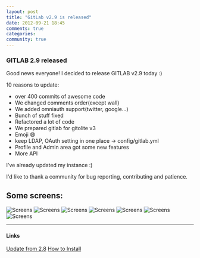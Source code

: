 ```yaml
---
layout: post
title: "GitLab v2.9 is released"
date: 2012-09-21 18:45
comments: true
categories:
community: true
---
```


### GITLAB 2.9 released

Good news everyone!
I decided to release GITLAB v2.9 today :)

<!-- more -->

10 reasons to update:

* over 400 commits of awesome code
* We changed comments order(except wall)
* We added omniauth support(twitter, google...)
* Bunch of stuff fixed
* Refactored a lot of code
* We prepared gitlab for gitolite v3
* Emoji :smile:
* keep LDAP, OAuth setting in one place -> config/gitlab.yml
* Profile and Admin area got some new features
* More API

I've already updated my instance :)

I'd like to thank a community for bug reporting, contributing and patience.


## Some screens:
![Screens](/images/2_9/gl_29_dash.png)
![Screens](/images/2_9/gl_29_adm.png)
![Screens](/images/2_9/gl_29_files.png)
![Screens](/images/2_9/gl_29_issue.png)
![Screens](/images/2_9/gl_29_profile.png)
![Screens](/images/2_9/gl_29_tm.png)
![Screens](/images/2_9/gl_29_wall.png)

- - - 
<h4>Links</h4>
<a title="Update from 2.8" href="https://github.com/gitlabhq/gitlabhq/wiki/From-2.8-to-2.9">Update from 2.8</a>
<a title="How to Install" href="https://github.com/gitlabhq/gitlabhq/blob/stable/doc/installation.md">How to Install</a>

